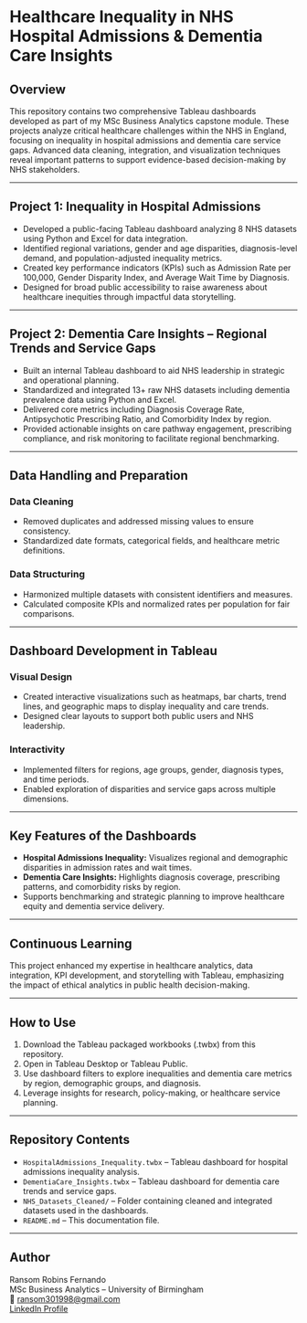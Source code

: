 # Healthcare Inequality in NHS Hospital Admissions & Dementia Care Insights

## Overview
This repository contains two comprehensive Tableau dashboards developed as part of my MSc Business Analytics capstone module. These projects analyze critical healthcare challenges within the NHS in England, focusing on inequality in hospital admissions and dementia care service gaps. Advanced data cleaning, integration, and visualization techniques reveal important patterns to support evidence-based decision-making by NHS stakeholders.

---

## Project 1: Inequality in Hospital Admissions

- Developed a public-facing Tableau dashboard analyzing 8 NHS datasets using Python and Excel for data integration.
- Identified regional variations, gender and age disparities, diagnosis-level demand, and population-adjusted inequality metrics.
- Created key performance indicators (KPIs) such as Admission Rate per 100,000, Gender Disparity Index, and Average Wait Time by Diagnosis.
- Designed for broad public accessibility to raise awareness about healthcare inequities through impactful data storytelling.

---

## Project 2: Dementia Care Insights – Regional Trends and Service Gaps

- Built an internal Tableau dashboard to aid NHS leadership in strategic and operational planning.
- Standardized and integrated 13+ raw NHS datasets including dementia prevalence data using Python and Excel.
- Delivered core metrics including Diagnosis Coverage Rate, Antipsychotic Prescribing Ratio, and Comorbidity Index by region.
- Provided actionable insights on care pathway engagement, prescribing compliance, and risk monitoring to facilitate regional benchmarking.

---

## Data Handling and Preparation

### Data Cleaning
- Removed duplicates and addressed missing values to ensure consistency.
- Standardized date formats, categorical fields, and healthcare metric definitions.

### Data Structuring
- Harmonized multiple datasets with consistent identifiers and measures.
- Calculated composite KPIs and normalized rates per population for fair comparisons.

---

## Dashboard Development in Tableau

### Visual Design
- Created interactive visualizations such as heatmaps, bar charts, trend lines, and geographic maps to display inequality and care trends.
- Designed clear layouts to support both public users and NHS leadership.

### Interactivity
- Implemented filters for regions, age groups, gender, diagnosis types, and time periods.
- Enabled exploration of disparities and service gaps across multiple dimensions.

---

## Key Features of the Dashboards

- **Hospital Admissions Inequality:** Visualizes regional and demographic disparities in admission rates and wait times.
- **Dementia Care Insights:** Highlights diagnosis coverage, prescribing patterns, and comorbidity risks by region.
- Supports benchmarking and strategic planning to improve healthcare equity and dementia service delivery.

---

## Continuous Learning
This project enhanced my expertise in healthcare analytics, data integration, KPI development, and storytelling with Tableau, emphasizing the impact of ethical analytics in public health decision-making.

---

## How to Use
1. Download the Tableau packaged workbooks (.twbx) from this repository.  
2. Open in Tableau Desktop or Tableau Public.  
3. Use dashboard filters to explore inequalities and dementia care metrics by region, demographic groups, and diagnosis.  
4. Leverage insights for research, policy-making, or healthcare service planning.

---

## Repository Contents
- `HospitalAdmissions_Inequality.twbx` – Tableau dashboard for hospital admissions inequality analysis.  
- `DementiaCare_Insights.twbx` – Tableau dashboard for dementia care trends and service gaps.  
- `NHS_Datasets_Cleaned/` – Folder containing cleaned and integrated datasets used in the dashboards.  
- `README.md` – This documentation file.

---

## Author
Ransom Robins Fernando  
MSc Business Analytics – University of Birmingham  
📧 ransom301998@gmail.com  
[LinkedIn Profile](https://www.linkedin.com/in/ransom-robins-fernando-1353a8209)
